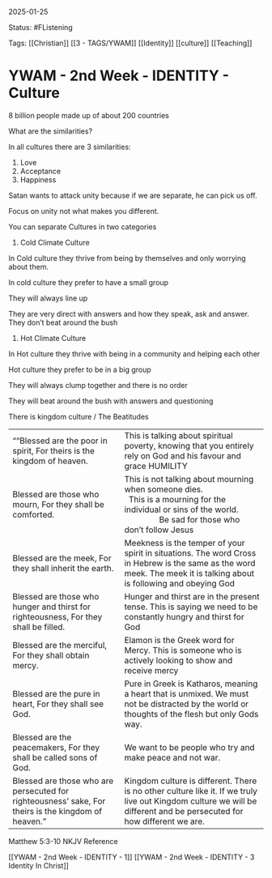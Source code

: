 2025-01-25

Status: #FListening 

Tags:  [[Christian]] [[3 - TAGS/YWAM]] [[Identity]] [[culture]] [[Teaching]]

# YWAM - 2nd Week - IDENTITY - Culture

8 billion people made up of about 200 countries

  

What are the similarities?

In all cultures there are 3 similarities:

1. Love
2. Acceptance
3. Happiness

  

Satan wants to attack unity because if we are separate, he can pick us off.

  

Focus on unity not what makes you different.

  

You can separate Cultures in two categories

1. Cold Climate Culture

In Cold culture they thrive from being by themselves and only worrying about them.

In cold culture they prefer to have a small group

They will always line up

They are very direct with answers and how they speak, ask and answer. They don’t beat around the bush

  

1. Hot Climate Culture

In Hot culture they thrive with being in a community and helping each other

Hot culture they prefer to be in a big group

They will always clump together and there is no order

They will beat around the bush with answers and questioning

  

  

There is kingdom culture / The Beatitudes

  

|   |   |
|---|---|
|““Blessed are the poor in spirit, For theirs is the kingdom of heaven.|This is talking about spiritual poverty, knowing that you entirely rely on God and his favour and grace HUMILITY|
|Blessed are those who mourn, For they shall be comforted.|This is not talking about mourning when someone dies.                    This is a mourning for the individual or sins of the world.                         Be sad for those who don’t follow Jesus|
|Blessed are the meek, For they shall inherit the earth.|Meekness is the temper of your spirit in situations. The word Cross in Hebrew is the same as the word meek. The meek it is talking about is following and obeying God|
|Blessed are those who hunger and thirst for righteousness, For they shall be filled.|Hunger and thirst are in the present tense. This is saying we need to be constantly hungry and thirst for God|
|Blessed are the merciful, For they shall obtain mercy.|Elamon is the Greek word for Mercy. This is someone who is actively looking to show and receive mercy|
|Blessed are the pure in heart, For they shall see God.|Pure in Greek is Katharos, meaning a heart that is unmixed. We must not be distracted by the world or thoughts of the flesh but only Gods way.|
|Blessed are the peacemakers, For they shall be called sons of God.|We want to be people who try and make peace and not war.|
|Blessed are those who are persecuted for righteousness’ sake, For theirs is the kingdom of heaven.”|Kingdom culture is different. There is no other culture like it. If we truly live out Kingdom culture we will be different and be persecuted for how different we are.|

‭‭Matthew‬ ‭5‬:‭3‬-‭10‬ ‭NKJV‬‬
Reference

[[YWAM - 2nd Week - IDENTITY - 1]]
[[YWAM - 2nd Week - IDENTITY - 3 Identity In Christ]]